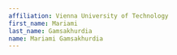 ```yaml
---
affiliation: Vienna University of Technology
first_name: Mariami
last_name: Gamsakhurdia
name: Mariami Gamsakhurdia
---
```

